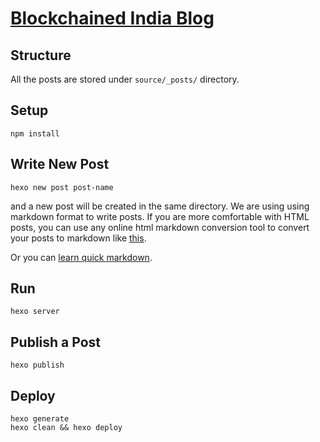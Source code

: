 # [Blockchained India Blog](http://blog.blockchainedindia.com)


## Structure

All the posts are stored under `source/_posts/` directory.


## Setup

```
npm install
```


## Write New Post

```
hexo new post post-name

```

and a new post will be created in the same directory. We are using using markdown format to write posts. If you are 
more comfortable with HTML posts, you can use any online html markdown conversion tool to convert your posts to 
markdown like [this](https://domchristie.github.io/to-markdown).

Or you can [learn quick markdown](https://github.com/adam-p/markdown-here/wiki/Markdown-Cheatsheet).


## Run

```
hexo server
```


## Publish a Post

```
hexo publish
```


## Deploy

```
hexo generate
hexo clean && hexo deploy
```

